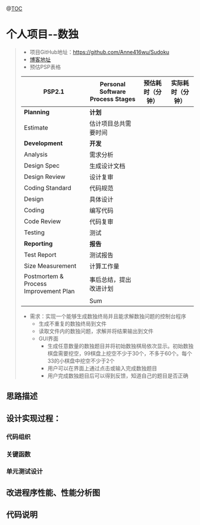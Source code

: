 @[TOC](软件工程基础-个人项目-数独)



# 个人项目--数独

> * 项目GitHub地址：https://github.com/Anne416wu/Sudoku
> * [博客地址](https://blog.csdn.net/weixin_41844395/article/details/103663853)
> * 预估PSP表格
>
> | PSP2.1                                | Personal Software Process Stages | 预估耗时（分钟） | 实际耗时（分钟） |
> | ------------------------------------- | -------------------------------- | ---------------- | ---------------- |
> | **Planning**                          | **计划**                         |                  |                  |
> | Estimate                              | 估计项目总共需要时间             |                  |                  |
> | **Development**                       | **开发**                         |                  |                  |
> | Analysis                              | 需求分析                         |                  |                  |
> | Design Spec                           | 生成设计文档                     |                  |                  |
> | Design Review                         | 设计复审                         |                  |                  |
> | Coding Standard                       | 代码规范                         |                  |                  |
> | Design                                | 具体设计                         |                  |                  |
> | Coding                                | 编写代码                         |                  |                  |
> | Code Review                           | 代码复审                         |                  |                  |
> | Testing                               | 测试                             |                  |                  |
> | **Reporting**                         | **报告**                         |                  |                  |
> | Test Report                           | 测试报告                         |                  |                  |
> | Size Measurement                      | 计算工作量                       |                  |                  |
> | Postmortem & Process Improvement Plan | 事后总结，提出改进计划           |                  |                  |
> |                                       | Sum                              |                  |                  |
>
> * 需求：实现一个能够生成数独终局并且能求解数独问题的控制台程序
>   * 生成不重复的数独终局到文件
>   * 读取文件内的数独问题，求解并将结果输出到文件
>   * GUI界面
>     * 生成任意数量的数独题目并将初始数独棋局依次显示。初始数独棋盘需要挖空，99棋盘上挖空不少于30个，不多于60个。每个33的小棋盘中挖空不少于2个
>     * 用户可以在界面上通过点击或输入完成数独题目
>     * 用户完成数独题目后可以得到反馈，知道自己的题目是否正确
>
> 

## 思路描述

## 设计实现过程：

### 代码组织

### 关键函数

### 单元测试设计

## 改进程序性能、性能分析图

## 代码说明




